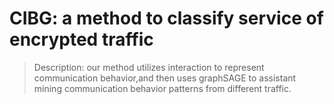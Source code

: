 # CIBG: a method to classify service of encrypted traffic

>Description: our method utilizes interaction to represent communication behavior,and then uses graphSAGE to assistant mining communication behavior patterns 
> from different traffic.